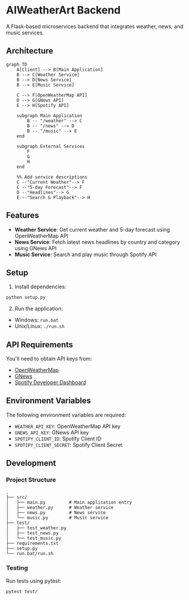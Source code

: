 # AIWeatherArt Backend

A Flask-based microservices backend that integrates weather, news, and music services.

## Architecture

```mermaid
graph TD
    A[Client] --> B[Main Application]
    B --> C[Weather Service]
    B --> D[News Service]
    B --> E[Music Service]
    
    C --> F[OpenWeatherMap API]
    D --> G[GNews API]
    E --> H[Spotify API]
    
    subgraph Main Application
        B -- "/weather" --> C
        B -- "/news" --> D
        B -- "/music" --> E
    end
    
    subgraph External Services
        F
        G
        H
    end
    
    %% Add service descriptions
    C --"Current Weather"--> F
    C --"5-day Forecast"--> F
    D --"Headlines"--> G
    E --"Search & Playback"--> H
```

## Features

- **Weather Service**: Get current weather and 5-day forecast using OpenWeatherMap API
- **News Service**: Fetch latest news headlines by country and category using GNews API
- **Music Service**: Search and play music through Spotify API

## Setup

1. Install dependencies:
```bash
python setup.py
```

2. Run the application:
- Windows: `run.bat`
- Unix/Linux: `./run.sh`

## API Requirements

You'll need to obtain API keys from:
- [OpenWeatherMap](https://openweathermap.org/api)
- [GNews](https://gnews.io/)
- [Spotify Developer Dashboard](https://developer.spotify.com/dashboard/)

## Environment Variables

The following environment variables are required:
- `WEATHER_API_KEY`: OpenWeatherMap API key
- `GNEWS_API_KEY`: GNews API key
- `SPOTIPY_CLIENT_ID`: Spotify Client ID
- `SPOTIPY_CLIENT_SECRET`: Spotify Client Secret

## Development

### Project Structure
```
.
├── src/
│   ├── main.py         # Main application entry
│   ├── weather.py      # Weather service
│   ├── news.py         # News service
│   └── music.py        # Music service
├── test/
│   ├── test_weather.py
│   ├── test_news.py
│   └── test_music.py
├── requirements.txt
├── setup.py
└── run.bat/run.sh
```

### Testing

Run tests using pytest:
```bash
pytest test/
```

